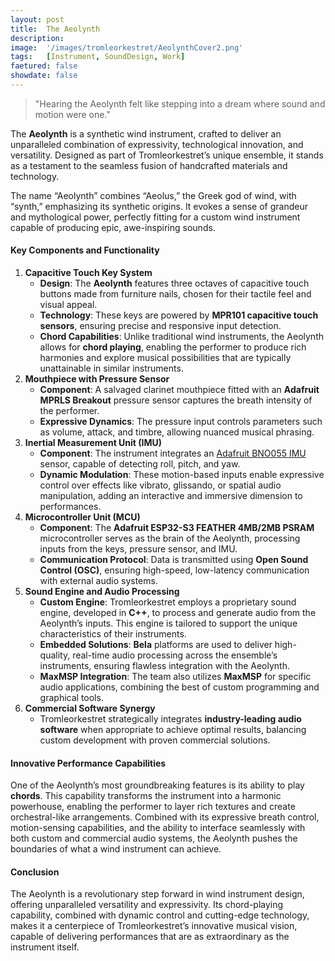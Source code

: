 ```yaml
---
layout: post
title:  The Aeolynth
description: 
image:  '/images/tromleorkestret/AeolynthCover2.png'
tags:   [Instrument, SoundDesign, Work]
faetured: false
showdate: false
---
```


> "Hearing the Aeolynth felt like stepping into a dream where sound and motion were one."

The **Aeolynth** is a synthetic wind instrument, crafted to deliver an unparalleled combination of expressivity, technological innovation, and versatility. Designed as part of Tromleorkestret’s unique ensemble, it stands as a testament to the seamless fusion of handcrafted materials and technology.

The name “Aeolynth” combines “Aeolus,” the Greek god of wind, with “synth,” emphasizing its synthetic origins. It evokes a sense of grandeur and mythological power, perfectly fitting for a custom wind instrument capable of producing epic, awe-inspiring sounds.
#### **Key Components and Functionality**
1. **Capacitive Touch Key System**
    - **Design**: The **Aeolynth** features three octaves of capacitive touch buttons made from furniture nails, chosen for their tactile feel and visual appeal.
    - **Technology**: These keys are powered by **MPR101 capacitive touch sensors**, ensuring precise and responsive input detection.
    - **Chord Capabilities**: Unlike traditional wind instruments, the Aeolynth allows for **chord playing**, enabling the performer to produce rich harmonies and explore musical possibilities that are typically unattainable in similar instruments.
2. **Mouthpiece with Pressure Sensor**
    - **Component**: A salvaged clarinet mouthpiece fitted with an **Adafruit MPRLS Breakout** pressure sensor captures the breath intensity of the performer.
    - **Expressive Dynamics**: The pressure input controls parameters such as volume, attack, and timbre, allowing nuanced musical phrasing.
3. **Inertial Measurement Unit (IMU)**
    - **Component**: The instrument integrates an [Adafruit BNO055 IMU](https://www.adafruit.com/product/4646) sensor, capable of detecting roll, pitch, and yaw.
    - **Dynamic Modulation**: These motion-based inputs enable expressive control over effects like vibrato, glissando, or spatial audio manipulation, adding an interactive and immersive dimension to performances.
4. **Microcontroller Unit (MCU)**
    - **Component**: The **Adafruit ESP32-S3 FEATHER 4MB/2MB PSRAM** microcontroller serves as the brain of the Aeolynth, processing inputs from the keys, pressure sensor, and IMU.
    - **Communication Protocol**: Data is transmitted using **Open Sound Control (OSC)**, ensuring high-speed, low-latency communication with external audio systems.
5. **Sound Engine and Audio Processing**
    - **Custom Engine**: Tromleorkestret employs a proprietary sound engine, developed in **C++**, to process and generate audio from the Aeolynth’s inputs. This engine is tailored to support the unique characteristics of their instruments.
    - **Embedded Solutions**: **Bela** platforms are used to deliver high-quality, real-time audio processing across the ensemble’s instruments, ensuring flawless integration with the Aeolynth.
    - **MaxMSP Integration**: The team also utilizes **MaxMSP** for specific audio applications, combining the best of custom programming and graphical tools.
6. **Commercial Software Synergy**
    - Tromleorkestret strategically integrates **industry-leading audio software** when appropriate to achieve optimal results, balancing custom development with proven commercial solutions.

#### **Innovative Performance Capabilities**
One of the Aeolynth’s most groundbreaking features is its ability to play **chords**. This capability transforms the instrument into a harmonic powerhouse, enabling the performer to layer rich textures and create orchestral-like arrangements. Combined with its expressive breath control, motion-sensing capabilities, and the ability to interface seamlessly with both custom and commercial audio systems, the Aeolynth pushes the boundaries of what a wind instrument can achieve.

#### **Conclusion**
The Aeolynth is a revolutionary step forward in wind instrument design, offering unparalleled versatility and expressivity. Its chord-playing capability, combined with dynamic control and cutting-edge technology, makes it a centerpiece of Tromleorkestret’s innovative musical vision, capable of delivering performances that are as extraordinary as the instrument itself.